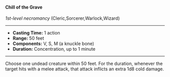 #### Chill of the Grave
*1st-level necromancy* (Cleric,Sorcerer,Warlock,Wizard)
___
- **Casting Time:** 1 action
- **Range:** 50 feet
- **Components:** V, S, M (a knuckle bone)
- **Duration:** Concentration, up to 1 minute
---
Choose one undead creature within 50 feet. For the duration, whenever the target hits with a melee attack, that attack inflicts an extra 1d8 cold damage.

